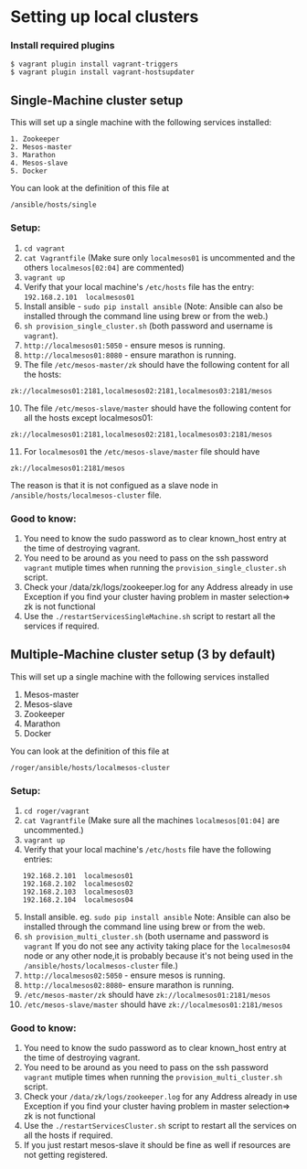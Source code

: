 # Setting up local clusters
### Install required plugins
```
$ vagrant plugin install vagrant-triggers
$ vagrant plugin install vagrant-hostsupdater
```

## Single-Machine cluster setup
This will set up a single machine with the following services installed:
```
1. Zookeeper
2. Mesos-master
3. Marathon
4. Mesos-slave
5. Docker
```

You can look at the definition of this file at
```
/ansible/hosts/single
```

### Setup:
1. `cd vagrant`
2. `cat Vagrantfile` (Make sure only `localmesos01` is uncommented and the others `localmesos[02:04]` are commented)
3. `vagrant up`
4. Verify that your local machine's `/etc/hosts` file has the entry: `192.168.2.101  localmesos01`
5. Install ansible - `sudo pip install ansible` (Note: Ansible can also be installed through the command line using brew or from the web.)
6. `sh provision_single_cluster.sh` (both password and username is `vagrant`).
7. `http://localmesos01:5050` - ensure mesos is running.
8. `http://localmesos01:8080` - ensure marathon is running.
9. The file `/etc/mesos-master/zk` should have the following content for all the hosts:
```
zk://localmesos01:2181,localmesos02:2181,localmesos03:2181/mesos
```
10. The file `/etc/mesos-slave/master` should have the following content for all the hosts except localmesos01:
```
zk://localmesos01:2181,localmesos02:2181,localmesos03:2181/mesos
```
11. For `localmesos01` the `/etc/mesos-slave/master` file should have
```
zk://localmesos01:2181/mesos
```
The reason is that it is not configued as a slave node in `/ansible/hosts/localmesos-cluster` file.

### Good to know:
1. You need to know the sudo password as to clear known_host entry at the time of destroying vagrant.
2. You need to be around as you need to pass on the ssh password ```vagrant``` mutiple times when running the ```provision_single_cluster.sh``` script.
3. Check your /data/zk/logs/zookeeper.log for any Address already in use Exception if you find your cluster having problem in master selection=> zk is not functional
4. Use the ```./restartServicesSingleMachine.sh``` script to restart all the services if required.

## Multiple-Machine cluster setup (3 by default)  
This will set up a single machine with the following services installed
1. Mesos-master
2. Mesos-slave
3. Zookeeper
4. Marathon
5. Docker

You can look at the definition of this file at
```
/roger/ansible/hosts/localmesos-cluster
```

### Setup:
1. `cd roger/vagrant`
2. `cat Vagrantfile` (Make sure all the machines `localmesos[01:04]` are uncommented.)
3. `vagrant up`
4. Verify that your local machine's `/etc/hosts` file have the following entries:
```
   192.168.2.101  localmesos01
   192.168.2.102  localmesos02
   192.168.2.103  localmesos03
   192.168.2.104  localmesos04
```
5. Install ansible. eg. `sudo pip install ansible` Note: Ansible can also be installed through the command line using brew or from the web.
6. `sh provision_multi_cluster.sh` (both username and password is `vagrant` If you do not see any activity taking place for the `localmesos04` node or any other node,it is probably because it's not being used in the `/ansible/hosts/localmesos-cluster` file.)
7. `http://localmesos02:5050` - ensure mesos is running.
8. `http://localmesos02:8080`- ensure marathon is running.
9. `/etc/mesos-master/zk` should have `zk://localmesos01:2181/mesos`
10. `/etc/mesos-slave/master` should have `zk://localmesos01:2181/mesos`

### Good to know:
1. You need to know the sudo password as to clear known_host entry at the time of destroying vagrant.
2. You need to be around as you need to pass on the ssh password ```vagrant``` mutiple times when running the `provision_multi_cluster.sh` script.
3. Check your `/data/zk/logs/zookeeper.log` for any Address already in use Exception if you find your cluster having problem in master selection=> zk is not functional
4. Use the `./restartServicesCluster.sh` script to restart all the services on all the hosts if required.
5. If you just restart mesos-slave it should be fine as well if resources are not getting registered.
